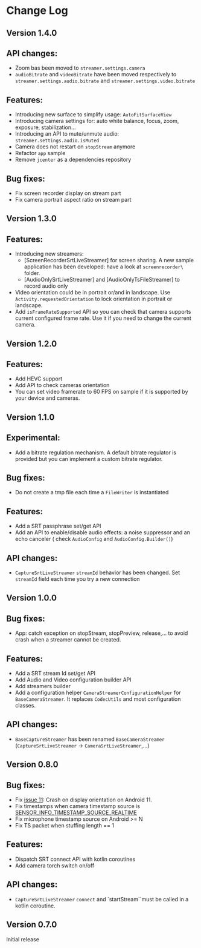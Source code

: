 Change Log
==========

Version 1.4.0
-------------

## API changes:

- Zoom bas been moved to `streamer.settings.camera`
- `audioBitrate` and `videoBitrate` have been moved respectively
  to `streamer.settings.audio.bitrate` and `streamer.settings.video.bitrate`

## Features:

- Introducing new surface to simplify usage: `AutoFitSurfaceView`
- Introducing camera settings for: auto white balance, focus, zoom, exposure, stabilization...
- Introducing an API to mute/unmute audio: `streamer.settings.audio.isMuted`
- Camera does not restart on `stopStream` anymore
- Refactor `app` sample
- Remove `jcenter` as a dependencies repository

## Bug fixes:

- Fix screen recorder display on stream part
- Fix camera portrait aspect ratio on stream part

Version 1.3.0
-------------

## Features:

- Introducing new streamers:
  - [ScreenRecorderSrtLiveStreamer] for screen sharing. A new sample application has been developed:
    have a look at `screenrecorder\` folder.
  - [AudioOnlySrtLiveStreamer] and [AudioOnlyTsFileStreamer] to record audio only
- Video orientation could be in portrait or/and in landscape. Use `Activity.requestedOrientation` to
  lock orientation in portrait or landscape.
- Add `isFrameRateSupported` API so you can check that camera supports current configured frame
  rate. Use it if you need to change the current camera.

Version 1.2.0
-------------

## Features:

- Add HEVC support
- Add API to check cameras orientation
- You can set video framerate to 60 FPS on sample if it is supported by your device and cameras.

Version 1.1.0
-------------

## Experimental:

- Add a bitrate regulation mechanism. A default bitrate regulator is provided but you can implement
  a custom bitrate regulator.

## Bug fixes:

- Do not create a tmp file each time a `FileWriter` is instantiated

## Features:

- Add a SRT passphrase set/get API
- Add an API to enable/disable audio effects: a noise suppressor and an echo canceler (
  check `AudioConfig` and `AudioConfig.Builder()`)

## API changes:

- `CaptureSrtLiveStreamer` `streamId` behavior has been changed. Set `streamId` field each time you
  try a new connection

Version 1.0.0
-------------

## Bug fixes:

- App: catch exception on stopStream, stopPreview, release,... to avoid crash when a streamer cannot
  be created.

## Features:

- Add a SRT stream Id set/get API
- Add Audio and Video configuration builder API
- Add streamers builder
- Add a configuration helper `CameraStreamerConfigurationHelper` for `BaseCameraStreamer`. It
  replaces `CodecUtils` and most configuration classes.

## API changes:

- `BaseCaptureStreamer` has been renamed `BaseCameraStreamer` (`CaptureSrtLiveStreamer`
  -> `CameraSrtLiveStreamer`,...)

Version 0.8.0
-------------

## Bug fixes:

- Fix [issue 11](https://github.com/ThibaultBee/StreamPack/issues/11): Crash on display orientation
  on Android 11.
- Fix timestamps when camera timestamp source
  is [SENSOR_INFO_TIMESTAMP_SOURCE_REALTIME](https://developer.android.com/reference/android/hardware/camera2/CameraMetadata#SENSOR_INFO_TIMESTAMP_SOURCE_REALTIME)
- Fix microphone timestamp source on Android >= N
- Fix TS packet when stuffing length == 1

## Features:

- Dispatch SRT connect API with kotlin coroutines
- Add camera torch switch on/off

## API changes:

- `CaptureSrtLiveStreamer` `connect` and `startStream``must be called in a kotlin coroutine.

Version 0.7.0
-------------

Initial release

